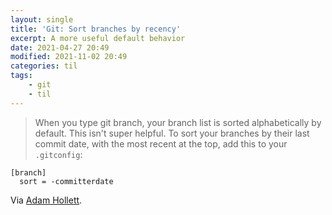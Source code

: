 ```yaml
---
layout: single
title: 'Git: Sort branches by recency'
excerpt: A more useful default behavior
date: 2021-04-27 20:49
modified: 2021-11-02 20:49
categories: til
tags:
    - git
    - til
---
```


> When you type git branch, your branch list is sorted alphabetically by default.
> This isn't super helpful. To sort your branches by their last commit date,
> with the most recent at the top, add this to your `.gitconfig`:

```git
[branch]
  sort = -committerdate
```

Via [Adam Hollett](https://dev.to/admhlt/terminal-tricks-from-my-dotfiles-2moe).
